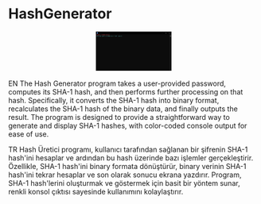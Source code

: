 # HashGenerator

<p align="center">
  <img src="HashGenerator.png" style="width: 30%;" />
</p>

 EN
 The Hash Generator program takes a user-provided password, computes its SHA-1 hash, and then performs further processing on that hash. Specifically, it converts the SHA-1 hash into binary format, recalculates the SHA-1 hash of the binary data, and finally outputs the result. The program is designed to provide a straightforward way to generate and display SHA-1 hashes, with color-coded console output for ease of use.
 
 TR
Hash Üretici programı, kullanıcı tarafından sağlanan bir şifrenin SHA-1 hash'ini hesaplar ve ardından bu hash üzerinde bazı işlemler gerçekleştirir. Özellikle, SHA-1 hash'ini binary formata dönüştürür, binary verinin SHA-1 hash'ini tekrar hesaplar ve son olarak sonucu ekrana yazdırır. Program, SHA-1 hash'lerini oluşturmak ve göstermek için basit bir yöntem sunar, renkli konsol çıktısı sayesinde kullanımını kolaylaştırır.